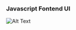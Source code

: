 ### Javascript Fontend UI


![Alt Text](https://github.com/GandalfGrey123/front-end-fun/blob/master/resources/demo-front-end-fun.gif)

